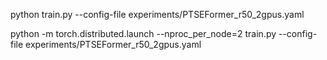 python train.py --config-file experiments/PTSEFormer_r50_2gpus.yaml


python -m torch.distributed.launch --nproc_per_node=2 train.py --config-file experiments/PTSEFormer_r50_2gpus.yaml